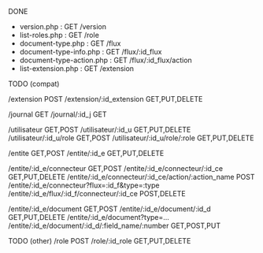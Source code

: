 
DONE

- version.php : GET /version 
- list-roles.php : GET /role 
- document-type.php : GET /flux  
- document-type-info.php : GET /flux/:id_flux 
- document-type-action.php : GET /flux/:id_flux/action
- list-extension.php : GET /extension


TODO (compat)

/extension POST
/extension/:id_extension GET,PUT,DELETE

/journal GET
/journal/:id_j GET

/utilisateur GET,POST
/utilisateur/:id_u GET,PUT,DELETE
/utilisateur/:id_u/role GET,POST
/utilisateur/:id_u/role/:role GET,PUT,DELETE

/entite GET,POST
/entite/:id_e GET,PUT,DELETE

/entite/:id_e/connecteur GET,POST
/entite/:id_e/connecteur/:id_ce GET,PUT,DELETE
/entite/:id_e/connecteur/:id_ce/action/:action_name POST
/entite/:id_e/connecteur?flux=:id_f&type=:type
/entite/:id_e/flux/:id_f/connecteur/:id_ce POST,DELETE

/entite/:id_e/document GET,POST
/entite/:id_e/document/:id_d GET,PUT,DELETE
/entite/:id_e/document?type=... 
/entite/:id_e/document/:id_d/:field_name/:number GET,POST,PUT


TODO (other)
/role POST
/role/:id_role GET,PUT,DELETE
